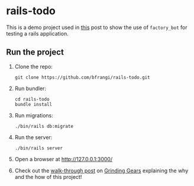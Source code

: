 # rails-todo

This is a demo project used in [this](https://engineering.freeagent.com/2023/08/29/testing-with-factories/) post to show the use of `factory_bot` for testing a rails application.

## Run the project

1. Clone the repo:
    
    ```
    git clone https://github.com/bfrangi/rails-todo.git
    ```

2. Run bundler:

    ```
    cd rails-todo
    bundle install
    ```

4. Run migrations:

    ```
    ./bin/rails db:migrate
    ```

4. Run the server:

    ```
    ./bin/rails server
    ```
    
5. Open a browser at http://127.0.0.1:3000/

6. Check out the [walk-through post](https://engineering.freeagent.com/2023/08/29/testing-with-factories/) on [Grinding Gears](https://engineering.freeagent.com/) explaining the why and the how of this project!
